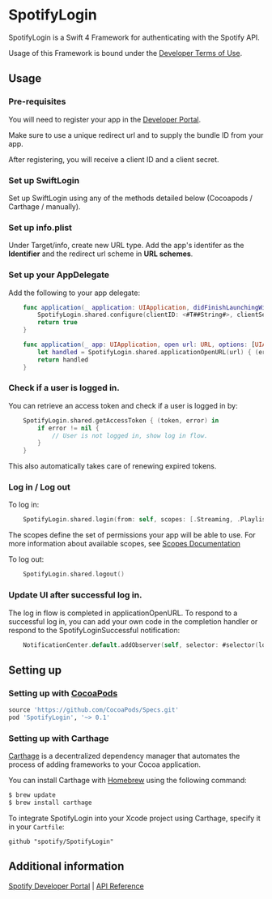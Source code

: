 # SpotifyLogin
SpotifyLogin is a Swift 4 Framework for authenticating with the Spotify API.

Usage of this Framework is bound under the [Developer Terms of Use](https://developer.spotify.com/developer-terms-of-use/).

## Usage

### Pre-requisites
You will need to register your app in the [Developer Portal](https://developer.spotify.com/my-applications/#!/applications).

Make sure to use a unique redirect url and to supply the bundle ID from your app.

After registering, you will receive a client ID and a client secret. 

### Set up SwiftLogin

Set up SwiftLogin using any of the methods detailed below (Cocoapods / Carthage / manually).

### Set up info.plist

Under Target/info, create new URL type.
Add the app's identifer as the **Identifier** and the redirect url scheme in **URL schemes**.

### Set up your AppDelegate

Add the following to your app delegate:

```swift
    func application(_ application: UIApplication, didFinishLaunchingWithOptions launchOptions: [UIApplicationLaunchOptionsKey: Any]?) -> Bool {
        SpotifyLogin.shared.configure(clientID: <#T##String#>, clientSecret: <#T##String#>, redirectURL: <#T##URL#>)
        return true
    }

    func application(_ app: UIApplication, open url: URL, options: [UIApplicationOpenURLOptionsKey : Any] = [:]) -> Bool {
        let handled = SpotifyLogin.shared.applicationOpenURL(url) { (error) in }
        return handled
    }
```

### Check if a user is logged in.

You can retrieve an access token and check if a user is logged in by:

```swift
    SpotifyLogin.shared.getAccessToken { (token, error) in
        if error != nil {
            // User is not logged in, show log in flow.
        }
    }
```

This also automatically takes care of renewing expired tokens. 

### Log in / Log out

To log in:

```swift
    SpotifyLogin.shared.login(from: self, scopes: [.Streaming, .PlaylistReadPrivate, .UserLibraryRead])
```

The scopes define the set of permissions your app will be able to use. For more information about available scopes, see [Scopes Documentation](https://developer.spotify.com/web-api/using-scopes/)

To log out:

```swift
    SpotifyLogin.shared.logout()
```

### Update UI after successful log in.

The log in flow is completed in applicationOpenURL. To respond to a successful log in, you can add your own code in the completion handler or respond to the SpotifyLoginSuccessful notification: 

```swift
    NotificationCenter.default.addObserver(self, selector: #selector(loginSuccessful), name: .SpotifyLoginSuccessful, object: nil)
```

## Setting up

### Setting up with [CocoaPods](http://cocoapods.org/?q=SpotifyLogin)
```ruby
source 'https://github.com/CocoaPods/Specs.git'
pod 'SpotifyLogin', '~> 0.1'
```

### Setting up with Carthage

[Carthage](https://github.com/Carthage/Carthage) is a decentralized dependency manager that automates the process of adding frameworks to your Cocoa application.

You can install Carthage with [Homebrew](http://brew.sh/) using the following command:

```bash
$ brew update
$ brew install carthage
```

To integrate SpotifyLogin into your Xcode project using Carthage, specify it in your `Cartfile`:

```ogdl
github "spotify/SpotifyLogin"
```

## Additional information

[Spotify Developer Portal](https://developer.spotify.com/technologies/spotify-ios-sdk/) | [API Reference](https://spotify.github.io/ios-sdk/)
